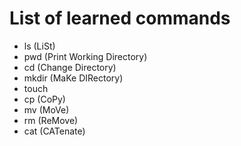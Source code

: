 # List of learned commands
- ls (LiSt)
- pwd (Print Working Directory)
- cd (Change Directory)
- mkdir (MaKe DIRectory)
- touch
- cp (CoPy)
- mv (MoVe)
- rm (ReMove)
- cat (CATenate)



